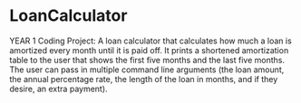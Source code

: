 # LoanCalculator
YEAR 1 Coding Project: A loan calculator that calculates how much a loan is amortized every month until it is paid off. It prints a shortened amortization table to the user that shows the first five months and the last five months. The user can pass in multiple command line arguments (the loan amount, the annual percentage rate, the length of the loan in months, and if they desire, an extra payment).  
